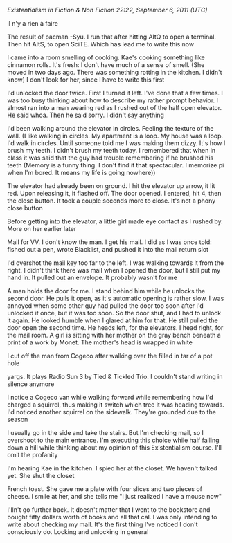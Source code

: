 *Existentialism in Fiction & Non Fiction 22:22, September 6, 2011 (UTC)*

il n'y a rien à faire

The result of pacman -Syu. I run that after hitting AltQ to open a terminal. Then hit AltS, to open SciTE. Which has lead me to write this now

I came into a room smelling of cooking. Kae's cooking something like cinnamon rolls. It's fresh: I don't have much of a sense of smell. (She moved in two days ago. There was something rotting in the kitchen. I didn't know) I don't look for her, since I have to write this first

I'd unlocked the door twice. First I turned it left. I've done that a few times. I was too busy thinking about how to describe my rather prompt behavior. I almost ran into a man wearing red as I rushed out of the half open elevator. He said whoa. Then he said sorry. I didn't say anything

I'd been walking around the elevator in circles. Feeling the texture of the wall. (I like walking in circles. My apartment is a loop. My house was a loop. I'd walk in circles. Until someone told me I was making them dizzy. It's how I brush my teeth. I didn't brush my teeth today. I remembered that when in class it was said that the guy had trouble remembering if he brushed his teeth (Memory is a funny thing. I don't find it that spectacular. I memorize pi when I'm bored. It means my life is going nowhere))

The elevator had already been on ground. I hit the elevator up arrow, it lit red. Upon releasing it, it flashed off. The door opened. I entered, hit 4, then the close button. It took a couple seconds more to close. It's not a phony close button

Before getting into the elevator, a little girl made eye contact as I rushed by. More on her earlier later

Mail for VV. I don't know the man. I get his mail. I did as I was once told: fished out a pen, wrote Blacklist, and pushed it into the mail return slot

I'd overshot the mail key too far to the left. I was walking towards it from the right. I didn't think there was mail when I opened the door, but I still put my hand in. It pulled out an envelope. It probably wasn't for me

A man holds the door for me. I stand behind him while he unlocks the second door. He pulls it open, as it's automatic opening is rather slow. I was annoyed when some other guy had pulled the door too soon after I'd unlocked it once, but it was too soon. So the door shut, and I had to unlock it again. He looked humble when I glared at him for that. He still pulled the door open the second time. He heads left, for the elevators. I head right, for the mail room. A girl is sitting with her mother on the gray bench beneath a print of a work by Monet. The mother's head is wrapped in white

I cut off the man from Cogeco after walking over the filled in tar of a pot hole

yargs. It plays Radio Sun 3 by Tied & Tickled Trio. I couldn't stand writing in silence anymore

I notice a Cogeco van while walking forward while remembering how I'd charged a squirrel, thus making it switch which tree it was heading towards. I'd noticed another squirrel on the sidewalk. They're grounded due to the season

I usually go in the side and take the stairs. But I'm checking mail, so I overshoot to the main entrance. I'm executing this choice while half falling down a hill while thinking about my opinion of this Existentialism course. I'll omit the profanity

I'm hearing Kae in the kitchen. I spied her at the closet. We haven't talked yet. She shut the closet

French toast. She gave me a plate with four slices and two pieces of cheese. I smile at her, and she tells me "I just realized I have a mouse now"

I'lln't go further back. It doesn't matter that I went to the bookstore and bought fifty dollars worth of books and all that cal. I was only intending to write about checking my mail. It's the first thing I've noticed I don't consciously do. Locking and unlocking in general

